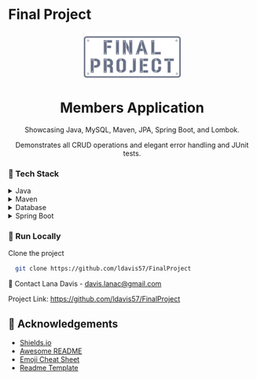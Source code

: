 ﻿# Final Project
<div align="center">

  <img src="/src/main/resources/Readme_Logo.png" alt="logo" width="200" height="auto" />
  <h1>Members Application</h1>
  
  <p>
    Showcasing Java, MySQL, Maven, JPA, Spring Boot, and Lombok.
  </p>
    
  <p>
    Demonstrates all CRUD operations
    and elegant error handling and JUnit tests.
  </p>
  
</div>

<!-- TechStack -->
### :space_invader: Tech Stack

<details>
  <summary>Java</summary>
  <ul>
    <li><a href="https://www.java.com/en/">Java</a></li>
  </ul>
</details>

<details>
  <summary>Maven</summary>
  <ul>
    <li><a href="https://maven.apache.org/">Maven</a></li>
  </ul>
</details>
<details>
  
<summary>Database</summary>
  <ul>
    <li><a href="https://www.mysql.com/">MySQL</a></li>
    <li><a href="https://www.postgresql.org/">PostgreSQL</a></li>
    <li><a href="https://redis.io/">Redis</a></li>
    <li><a href="https://neo4j.com/">Neo4j</a></li>
    <li><a href="https://www.mongodb.com/">MongoDB</a></li>
  </ul>
</details>

<details>
<summary>Spring Boot</summary>
  <ul>
    <li><a href="https://azure.microsoft.com/en-us/resources/cloud-computing-dictionary/what-is-java-spring-boot/">Java Spring Boot</a></li>
  </ul>
</details>


<!-- Run Locally -->
### :running: Run Locally

Clone the project

```bash
  git clone https://github.com/ldavis57/FinalProject
```
🤝 Contact
Lana Davis - davis.lanac@gmail.com

Project Link: https://github.com/ldavis57/FinalProject

<!-- Acknowledgments -->
## :gem: Acknowledgements
 - [Shields.io](https://shields.io/)
 - [Awesome README](https://github.com/matiassingers/awesome-readme)
 - [Emoji Cheat Sheet](https://github.com/ikatyang/emoji-cheat-sheet/blob/master/README.md#travel--places)
 - [Readme Template](https://github.com/othneildrew/Best-README-Template)

